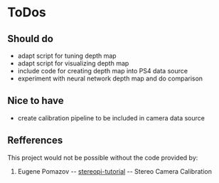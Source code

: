 # ToDos

## Should do
* adapt script for tuning depth map
* adapt script for visualizing depth map
* include code for creating depth map into PS4 data source
* experiment with neural network depth map and do comparison

## Nice to have
* create calibration pipeline to be included in camera data source

## Refferences
This project would not be possible without the code provided by:
1. Eugene Pomazov -- [stereopi-tutorial](https://github.com/realizator/stereopi-tutorial) -- Stereo Camera Calibration 